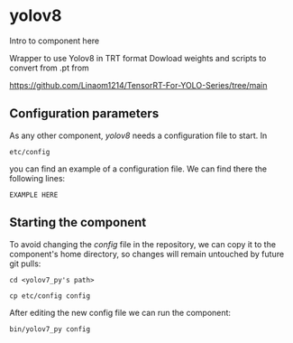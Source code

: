 # yolov8
Intro to component here

Wrapper to use Yolov8 in TRT format
Dowload weights and scripts to convert from .pt from

https://github.com/Linaom1214/TensorRT-For-YOLO-Series/tree/main



## Configuration parameters
As any other component, *yolov8* needs a configuration file to start. In
```
etc/config
```
you can find an example of a configuration file. We can find there the following lines:
```
EXAMPLE HERE
```

## Starting the component
To avoid changing the *config* file in the repository, we can copy it to the component's home directory, so changes will remain untouched by future git pulls:

```
cd <yolov7_py's path> 
```
```
cp etc/config config
```

After editing the new config file we can run the component:

```
bin/yolov7_py config
```
